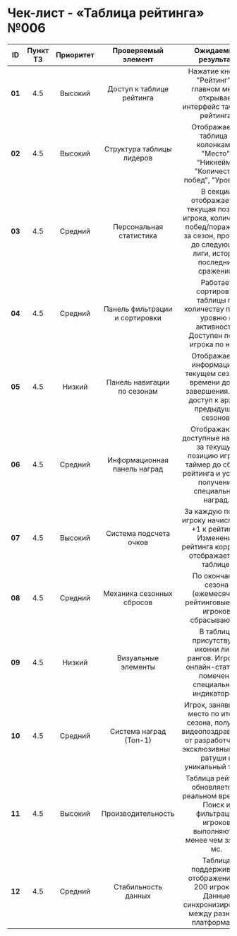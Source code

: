 # Чек-лист - «Таблица рейтинга» №006

| **ID** | **Пункт ТЗ** | **Приоритет** | **Проверяемый элемент** | **Ожидаемый результат** | **Статус** | **Примечание** |
| :-: | :-: | :-: | :-: | :-: | :-: | :-: |
| **01** | 4.5 | Высокий | Доступ к таблице рейтинга | Нажатие кнопки "Рейтинг" в главном меню открывает интерфейс таблицы рейтинга. | | |
| **02** | 4.5 | Высокий | Структура таблицы лидеров | Отображается таблица с колонками: "Место", "Никнейм", "Количество побед", "Уровень". | | |
| **03** | 4.5 | Средний | Персональная статистика | В секции отображается: текущая позиция игрока, количество побед/поражений за сезон, прогресс до следующей лиги, история последних сражений. | | |
| **04** | 4.5 | Средний | Панель фильтрации и сортировки | Работает сортировка таблицы по количеству побед, уровню и активности. Доступен поиск игрока по нику. | | |
| **05** | 4.5 | Низкий | Панель навигации по сезонам | Отображается информация о текущем сезоне и времени до его завершения. Есть доступ к архиву предыдущих сезонов. | | |
| **06** | 4.5 | Средний | Информационная панель наград | Отображаются доступные награды за текущую позицию игрока, таймер до сброса рейтинга и условия получения специальных наград. | | |
| **07** | 4.5 | Высокий | Система подсчета очков | За каждую победу игроку начисляется +1 к рейтингу. Изменение рейтинга корректно отображается в таблице. | | |
| **08** | 4.5 | Средний | Механика сезонных сбросов | По окончании сезона (ежемесячно) рейтинговые очки игроков сбрасываются. | | |
| **09** | 4.5 | Низкий | Визуальные элементы | В таблице присутствуют иконки лиг и рангов. Игроки с онлайн-статусом помечены специальным индикатором. | | |
| **10** | 4.5 | Средний | Система наград (Топ-1) | Игрок, занявший 1 место по итогам сезона, получает видеопоздравление от разработчиков, эксклюзивный скин ратуши и уникальный титул. | | |
| **11** | 4.5 | Высокий | Производительность | Таблица рейтинга обновляется в реальном времени. Поиск и фильтрация игроков выполняются менее чем за 100 мс. | | |
| **12** | 4.5 | Средний | Стабильность данных | Таблица поддерживает отображение до 200 игроков. Данные синхронизированы между разными платформами. | | |
